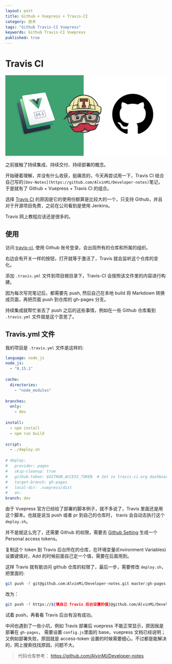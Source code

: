 ```yaml
---
layout: post
title: Github + Vuepress + Travis-CI
category: 技术
tags: "Github Travis-CI Vuepress"
keywords: Github Travis-CI Vuepress
published: true
---
```


# Travis CI

<img src="https://raw.githubusercontent.com/AlvinMi/2019-Pic/master/2019/20190322193626.jpeg"/>

之前接触了持续集成、持续交付、持续部署的概念。

开始硬着理解，并没有什么收获，挺痛苦的，今天再尝试用一下，Travis CI 结合自己写的`[Dev-Notes](https://github.com/AlvinMi/Developer-notes)`笔记，于是就有了 Github + Vuepress + Travis CI 的组合。

选择 [Travis CI](https://github.blog/2017-11-07-github-welcomes-all-ci-tools/) 的原因是它的使用份额算是比较大的一个，只支持 Github，并且对于开源项目免费，之前在公司看到是使用 Jenkins。

Travis 网上教程应该还是很多的。

## 使用

访问 [travis-ci](https://travis-ci.org/first_sync), 使用 Github 账号登录，会出现所有的仓库和所属的组织。

右边会有开关一样的按钮，打开就等于激活了，Travis 就会监听这个仓库的变化。

添加 `.travis.yml` 文件到项目根目录下，Travis-CI 会按照该文件里的内容进行构建。

因为每次写完笔记后，都需要先 push, 然后自己在本地 build 将 Markdown 转换成页面，再把页面 push 到仓库的 gh-pages 分支。

持续集成就帮忙省去了 push 之后的这些事情，例如在一些 Github 仓库看到 `.travis.yml` 文件就是这个意思了。

## Travis.yml 文件

我的项目是 `.travis.yml` 文件是这样的:

```yml
language: node_js
node_js:
  - "8.15.1"

cache:
  directories:
    - "node_modules"

branches:
  only:
    - dev

install:
  - npm install
  - npm run build

script:
  - ./deploy.sh

# deploy:
#   provider: pages
#   skip-cleanup: true
#   github-token: $GITHUB_ACCESS_TOKEN  # Set in travis-ci.org dashboard, marked secure https://docs.travis-ci.com/user/deployment/pages/#Setting-the-GitHub-token
#   target-branch: gh-pages
#   local-dir: .vuepress/dist
#   on:
branch: dev
```

由于 Vuepress 官方已经给了部署的脚本例子，就不多说了，Travis 里面还是用这个脚本。也就是说当 push 或者 pr 到自己的仓库时， travis 会自动去执行这个 `deploy.sh`。

并不是就这么完了，还需要 Github 的权限，需要去 [Github Setting](https://github.com/settings/tokens) 生成一个 Personal access tokens。

复制这个 token 到 Travis 后台所在的仓库，在环境变量(Environment Variables) 设置键值对，Add 的时候前面自己定一个值，需要在后面用到。

这样 Travis 就有能访问 github 仓库的权限了，最后一步，需要修改 `deploy.sh`，把里面的:

```bash
git push -f git@github.com:AlvinMi/Developer-notes.git master:gh-pages
```

改为：

```bash
git push -f https://${填自己 Travis 后台设置的值}@github.com/AlvinMi/Developer-notes.git master:gh-pages
```

试着 push，再看看 Travis 后台有没有成功。

中间也遇到了一些小坑，例如 Travis 部署后 vuepress 不能正常显示，原因我是部署在 `gh-pages`， 需要设置 `config.js`里面的 base，vuepress 文档已经说明；又例如部署失败，原因就是 access-token 设置的时候需要细心。不过都是能解决的，网上搜索找找原因，问题不大。

>代码仓库参考： https://github.com/AlvinMi/Developer-notes